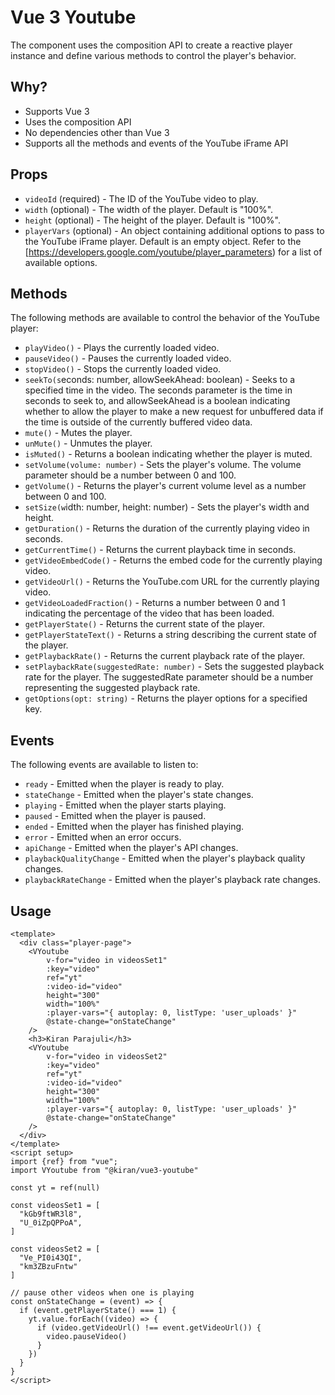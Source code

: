 # Vue 3 Youtube
The component uses the composition API to create a reactive player instance and define various methods to control the player's behavior.

## Why?
- Supports Vue 3
- Uses the composition API
- No dependencies other than Vue 3
- Supports all the methods and events of the YouTube iFrame API

## Props
- `videoId` (required) - The ID of the YouTube video to play.
- `width` (optional) - The width of the player. Default is "100%".
- `height` (optional) - The height of the player. Default is "100%".
- `playerVars` (optional) - An object containing additional options to pass to the YouTube iFrame player. Default is an empty object. Refer to the [https://developers.google.com/youtube/player_parameters) for a list of available options.

## Methods
The following methods are available to control the behavior of the YouTube player:

- `playVideo()` - Plays the currently loaded video.
- `pauseVideo()` - Pauses the currently loaded video.
- `stopVideo()` - Stops the currently loaded video.
- `seekTo(s`econds: number, allowSeekAhead: boolean) - Seeks to a specified time in the video. The seconds parameter is the time in seconds to seek to, and allowSeekAhead is a boolean indicating whether to allow the player to make a new request for unbuffered data if the time is outside of the currently buffered video data.
- `mute()` - Mutes the player.
- `unMute()` - Unmutes the player.
- `isMuted()` - Returns a boolean indicating whether the player is muted.
- `setVolume(volume: number)` - Sets the player's volume. The volume parameter should be a number between 0 and 100.
- `getVolume()` - Returns the player's current volume level as a number between 0 and 100.
- `setSize(w`idth: number, height: number) - Sets the player's width and height.
- `getDuration()` - Returns the duration of the currently playing video in seconds.
- `getCurrentTime()` - Returns the current playback time in seconds.
- `getVideoEmbedCode()` - Returns the embed code for the currently playing video.
- `getVideoUrl()` - Returns the YouTube.com URL for the currently playing video.
- `getVideoLoadedFraction()` - Returns a number between 0 and 1 indicating the percentage of the video that has been loaded.
- `getPlayerState()` - Returns the current state of the player.
- `getPlayerStateText()` - Returns a string describing the current state of the player.
- `getPlaybackRate()` - Returns the current playback rate of the player.
- `setPlaybackRate(suggestedRate: number)` - Sets the suggested playback rate for the player. The suggestedRate parameter should be a number representing the suggested playback rate.
- `getOptions(opt: string)` - Returns the player options for a specified key.

## Events
The following events are available to listen to:

- `ready` - Emitted when the player is ready to play.
- `stateChange` - Emitted when the player's state changes.
- `playing` - Emitted when the player starts playing.
- `paused` - Emitted when the player is paused.
- `ended` - Emitted when the player has finished playing.
- `error` - Emitted when an error occurs.
- `apiChange` - Emitted when the player's API changes.
- `playbackQualityChange` - Emitted when the player's playback quality changes.
- `playbackRateChange` - Emitted when the player's playback rate changes.

## Usage
```vue
<template>
  <div class="player-page">
    <VYoutube
        v-for="video in videosSet1"
        :key="video"
        ref="yt"
        :video-id="video"
        height="300"
        width="100%"
        :player-vars="{ autoplay: 0, listType: 'user_uploads' }"
        @state-change="onStateChange"
    />
    <h3>Kiran Parajuli</h3>
    <VYoutube
        v-for="video in videosSet2"
        :key="video"
        ref="yt"
        :video-id="video"
        height="300"
        width="100%"
        :player-vars="{ autoplay: 0, listType: 'user_uploads' }"
        @state-change="onStateChange"
    />
  </div>
</template>
<script setup>
import {ref} from "vue";
import VYoutube from "@kiran/vue3-youtube"

const yt = ref(null)

const videosSet1 = [
  "kGb9ftWR3l8",
  "U_0iZpQPPoA",
]

const videosSet2 = [
  "Ve_PI0i43QI",
  "km3ZBzuFntw"
]

// pause other videos when one is playing
const onStateChange = (event) => {
  if (event.getPlayerState() === 1) {
    yt.value.forEach((video) => {
      if (video.getVideoUrl() !== event.getVideoUrl()) {
        video.pauseVideo()
      }
    })
  }
}
</script>
```
